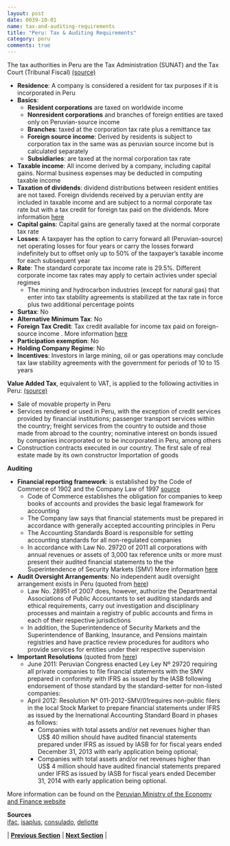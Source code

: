 ```yaml
---
layout: post
date: 0039-10-01
name: tax-and-auditing-requirements
title: "Peru: Tax & Auditing Requirements"
category: peru
comments: true
---
```

The tax authorities in Peru are the Tax Administration (SUNAT) and the Tax Court (Tribunal Fiscal) [(source)](https://www2.deloitte.com/content/dam/Deloitte/global/Documents/Tax/dttl-tax-peruhighlights-2018.pdf)
- **Residence**: A company is considered a resident for tax purposes if it is incorporated in Peru
- **Basics**:
  - **Resident corporations** are taxed on worldwide income 
  - **Nonresident corporations** and branches of foreign entities are taxed only on Peruvian-source income
  - **Branches**: taxed at the corporation tax rate plus a remittance tax
  - **Foreign source income**: Derived by residents is subject to corporation tax in the same was as peruvian source income but is calculated separately 
  - **Subsidiaries**: are taxed at the normal corporation tax rate 
- **Taxable income**: All income derived by a company, including capital gains. Normal business expenses may be deducted in computing taxable income  
- **Taxation of dividends**: dividend distributions between resident entities are not taxed. Foreign dividends received by a peruvian entity are included in taxable income and are subject to a normal corporate tax rate but with a tax credit for foreign tax paid on the dividends. More information [here]( https://www2.deloitte.com/content/dam/Deloitte/global/Documents/Tax/dttl-tax-peruhighlights-2018.pdf)
- **Capital gains**: Capital gains are generally taxed at the normal corporate tax rate 
- **Losses**: A taxpayer has the option to carry forward all (Peruvian-source) net operating losses for four years or carry the losses forward indefinitely but to offset only up to 50% of the taxpayer’s taxable income for each subsequent year
- **Rate**: The standard corporate tax income rate is 29.5%. Different corporate income tax rates may apply to certain activies under special regimes 
  - The mining and hydrocarbon industries (except for natural gas) that enter into tax stability agreements is stabilized at the tax rate in force plus two additional percentage points 
- **Surtax**: No
- **Alternative Minimum Tax**: No 
- **Foreign Tax Credit**: Tax credit available for income tax paid on foreign-source income . More information [here](https://www2.deloitte.com/content/dam/Deloitte/global/Documents/Tax/dttl-tax-peruhighlights-2018.pdf)
- **Participation exemption**: No
- **Holding Company Regime**: No
- **Incentives**: Investors in large mining, oil or gas operations may conclude tax law stability agreements with the government for periods of 10 to 15 years

**Value Added Tax**, equivalent to VAT, is applied to the following activities in Peru: [(source)](http://www.consulado.pe/es/Paterson/Documents/Publicaciones/Legal%20Guide%20for%20Doing%20Business%20in%20Peru%202018.pdf)
- Sale of movable property in Peru
- Services rendered or used in Peru, with the exception of credit services provided by financial institutions; passenger transport services within the country; freight services from the country to outside and those made from abroad to the country; nominative interest on bonds issued by companies incorporated or to be incorporated in Peru, among others
- Construction contracts executed in our country. The first sale of real estate made by its own constructor
Importation of goods 

**Auditing** 
 
- **Financial reporting framework**: is established by the Code of Commerce of 1902 and the Company Law of 1997 [source](https://www.ifac.org/about-ifac/membership/country/peru)
  - Code of Commerce establishes the obligation for companies to keep books of accounts and provides the basic legal framework for accounting 
  - The Company law says that financial statements must be prepared in accordance with generally accepted accounting principles in Peru
  - The Accounting Standards Board is responsible for setting accounting standards for all non-regulated companies
  - In accordance with Law No. 29720 of 2011 all corporations with annual revenues or assets of 3,000 tax reference units or more must present their audited financial statements to the the Superintendence of Security Markets (SMV)
More information [here](https://www.ifac.org/about-ifac/membership/country/peru)
- **Audit Oversight Arrangements**: No independent audit oversight arrangement exists in Peru (quoted from [here](https://www.ifac.org/about-ifac/membership/country/peru))
  - Law No. 28951 of 2007 does, however, authorize the Departmental Associations of Public Accountants to set auditing standards and ethical requirements, carry out investigation and disciplinary processes and maintain a registry of public accounts and firms in each of their respective jurisdictions 
  - In addition, the Superintendence of Security Markets and the Superintendence of Banking, Insurance, and Pensions maintain registries and have practice review procedures for auditors who provide services for entities under their respective supervision
- **Important Resolutions** (quoted from [here](https://www.iasplus.com/en/jurisdictions/americas/peru))
  - June 2011: Peruvian Congress enacted Ley Ley Nº 29720 requiring all private companies to file financial statements with the SMV prepared in conformity with IFRS as issued by the IASB following endorsement of those standard by the standard-setter for non-listed companies:
  - April 2012: Resolution N° 011-2012-SMV/01requires non-public filers in the local Stock Market to prepare financial statements under IFRS as issued by the Inernational Accounting Standard Board in phases as follows:
    - Companies with total assets and/or net revenues higher than US$ 40 million should have audited financial statements prepared under IFRS as issued by IASB for for fiscal years ended December 31, 2013 with early application being optional;
    - Companies with total assets and/or net revenues higher than US$ 4 million should have audited financial statements prepared under IFRS as issued by IASB for fiscal years ended December 31, 2014 with early application being optional. 

More information can be found on the [Peruvian Ministry of the Economy and Finance website](https://www.mef.gob.pe/en/component/content/article?id=2071:welcome-to-the-ministry-of-economy-and-finance-of-peru)

**Sources**   
[ifac](https://www.ifac.org/about-ifac/membership/country/peru), [isaplus](https://www.iasplus.com/en/jurisdictions/americas/peru), [consulado]( http://www.consulado.pe/es/Paterson/Documents/Publicaciones/Legal%20Guide%20for%20Doing%20Business%20in%20Peru%202018.pdf), [deliotte](https://www2.deloitte.com/content/dam/Deloitte/global/Documents/Tax/dttl-tax-peruhighlights-2018.pdf)

| **[Previous Section]( https://neo-project.github.io/global-blockchain-compliance-hub//peru/peru-team-member-nationality-requirements.html)** | **[Next Section]( https://neo-project.github.io/global-blockchain-compliance-hub//peru/peru-governing-by-law.html)** |
